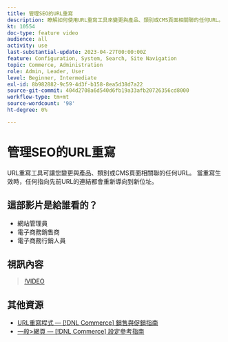 ```yaml
---
title: 管理SEO的URL重寫
description: 瞭解如何使用URL重寫工具來變更與產品、類別或CMS頁面相關聯的任何URL。
kt: 10554
doc-type: feature video
audience: all
activity: use
last-substantial-update: 2023-04-27T00:00:00Z
feature: Configuration, System, Search, Site Navigation
topic: Commerce, Administration
role: Admin, Leader, User
level: Beginner, Intermediate
exl-id: 8b982882-9c59-4d3f-b158-8ea5d38d7a22
source-git-commit: 404d2708a6d540d6fb19a33afb20726356cd8000
workflow-type: tm+mt
source-wordcount: '98'
ht-degree: 0%

---
```


# 管理SEO的URL重寫

URL重寫工具可讓您變更與產品、類別或CMS頁面相關聯的任何URL。 當重寫生效時，任何指向先前URL的連結都會重新導向到新位址。

## 這部影片是給誰看的？

- 網站管理員
- 電子商務銷售商
- 電子商務行銷人員

## 視訊內容

>[!VIDEO](https://video.tv.adobe.com/v/343751?quality=12&learn=on)

## 其他資源

- [URL重寫程式 —  [!DNL Commerce] 銷售與促銷指南](https://experienceleague.adobe.com/docs/commerce-admin/marketing/seo/url-rewrites/url-rewrite.html)
- [一般>網頁 —  [!DNL Commerce] 設定參考指南](https://experienceleague.adobe.com/docs/commerce-admin/config/general/web.html)
